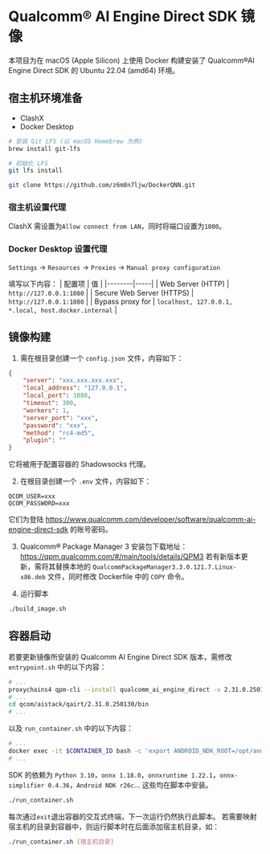 # Qualcomm® AI Engine Direct SDK 镜像
本项目为在 macOS (Apple Silicon) 上使用 Docker 构建安装了 Qualcomm®AI Engine Direct SDK 的 Ubuntu 22.04 (amd64) 环境。

## 宿主机环境准备
- ClashX
- Docker Desktop

```bash
# 安装 Git LFS (以 macOS Homebrew 为例)
brew install git-lfs

# 初始化 LFS
git lfs install

git clone https://github.com/z6m8n7ljw/DockerQNN.git
```

### 宿主机设置代理
ClashX 需设置为`Allow connect from LAN`，同时将端口设置为`1080`。

### Docker Desktop 设置代理
`Settings` -> `Resources` -> `Proxies` -> `Manual proxy configuration`

填写以下内容：
| 配置项 | 值 |
|--------|-----|
| Web Server (HTTP) | `http://127.0.0.1:1080` |
| Secure Web Server (HTTPS) | `http://127.0.0.1:1080` |
| Bypass proxy for | `localhost, 127.0.0.1, *.local, host.docker.internal` |

## 镜像构建
1. 需在根目录创建一个 `config.json` 文件，内容如下：
```json
{
    "server": "xxx.xxx.xxx.xxx",
    "local_address": "127.0.0.1",
    "local_port": 1080,
    "timeout": 300,
    "workers": 1,
    "server_port": "xxx",
    "password": "xxx",
    "method": "rc4-md5",
    "plugin": ""
}
```
它将被用于配置容器的 Shadowsocks 代理。

2. 在根目录创建一个 `.env` 文件，内容如下：
```
QCOM_USER=xxx
QCOM_PASSWORD=xxx
```
它们为登陆 https://www.qualcomm.com/developer/software/qualcomm-ai-engine-direct-sdk 的账号密码。

3. Qualcomm® Package Manager 3 安装包下载地址：https://qpm.qualcomm.com/#/main/tools/details/QPM3
若有新版本更新，需将其替换本地的 `QualcommPackageManager3.3.0.121.7.Linux-x86.deb` 文件，同时修改 Dockerfile 中的 `COPY` 命令。

4. 运行脚本
```bash
./build_image.sh
```

## 容器启动
若要更新镜像所安装的 Qualcomm AI Engine Direct SDK 版本，需修改 `entrypoint.sh` 中的以下内容：
```bash
# ...
proxychains4 qpm-cli --install qualcomm_ai_engine_direct -v 2.31.0.250130
# ...
cd qcom/aistack/qairt/2.31.0.250130/bin
# ...
```
以及 `run_container.sh` 中的以下内容：
```bash
# ...
docker exec -it $CONTAINER_ID bash -c 'export ANDROID_NDK_ROOT=/opt/android-ndk-r26c; export PATH=${ANDROID_NDK_ROOT}:${PATH}; cd /opt/qcom/aistack/qairt/2.31.0.250130/bin; source ./envsetup.sh >/dev/null 2>&1; exec /bin/bash'
# ...
```

SDK 的依赖为 `Python 3.10`，`onnx 1.18.0`，`onnxruntime 1.22.1`，`onnx-simplifier 0.4.36`，`Android NDK r26c`… 这些均在脚本中安装。

```bash
./run_container.sh
```
每次通过`exit`退出容器的交互式终端，下一次运行仍然执行此脚本。
若需要映射宿主机的目录到容器中，则运行脚本时在后面添加宿主机目录，如：
```bash
./run_container.sh [宿主机目录]
```
